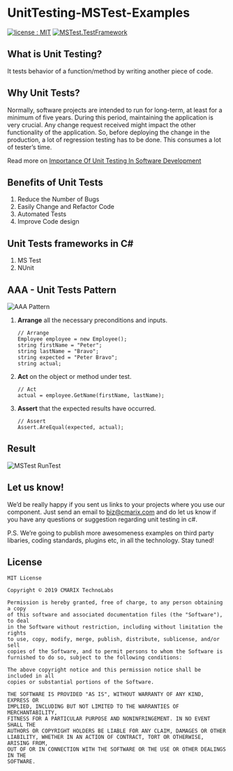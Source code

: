 # UnitTesting-MSTest-Examples #
<a target="_blank" href="LICENSE"><img src="https://img.shields.io/badge/licence-MIT-brightgreen.svg" alt="license : MIT"></a>
<a target="_blank" href="https://www.nuget.org/packages/MSTest.TestFramework"><img src="https://img.shields.io/badge/nuget-mstest-yellowgreen.svg" alt="MSTest.TestFramework"></a>

## What is Unit Testing? ##
It tests behavior of a function/method by writing another piece of code.

## Why Unit Tests? ##

Normally, software projects are intended to run for long-term, at least for a minimum of five years. During this period, maintaining the application is very crucial. Any change request received might impact the other functionality of the application. So, before deploying the change in the production, a lot of regression testing has to be done. This consumes a lot of tester’s time.

Read more on <a target="_blank" href="https://www.cmarix.com/importance-of-unit-testing-in-software-development/">Importance Of Unit Testing In Software Development</a>

## Benefits of Unit Tests ##

1. Reduce the Number of Bugs
2. Easily Change and Refactor Code
3. Automated Tests
4. Improve Code design

## Unit Tests frameworks in C# ##

1. MS Test
2. NUnit

## AAA - Unit Tests Pattern ##
![AAA Pattern](https://www.cmarix.com/git/DotNet/UnitTesting-MSTest-AAAPattern.jpg)

1.	**Arrange** all the necessary preconditions and inputs.

		// Arrange 
		Employee employee = new Employee();	
		string firstName = "Peter";
		string lastName = "Bravo";
		string expected = "Peter Bravo";
		string actual;

2.	**Act** on the object or method under test.

		// Act  
		actual = employee.GetName(firstName, lastName);

3.	**Assert** that the expected results have occurred.

		// Assert  
		Assert.AreEqual(expected, actual);


## Result ##
![MSTest RunTest](https://www.cmarix.com/git/DotNet/UnitTesting-MSTest-RunTest.png)


## Let us know! ##
We’d be really happy if you sent us links to your projects where you use our component. Just send an email to [biz@cmarix.com](mailto:biz@cmarix.com "biz@cmarix.com") and do let us know if you have any questions or suggestion regarding unit testing in c#.

P.S. We’re going to publish more awesomeness examples on third party libaries, coding standards, plugins etc, in all the technology. Stay tuned!

## License ##

	MIT License
	
	Copyright © 2019 CMARIX TechnoLabs
	
	Permission is hereby granted, free of charge, to any person obtaining a copy
	of this software and associated documentation files (the "Software"), to deal
	in the Software without restriction, including without limitation the rights
	to use, copy, modify, merge, publish, distribute, sublicense, and/or sell
	copies of the Software, and to permit persons to whom the Software is
	furnished to do so, subject to the following conditions:
	
	The above copyright notice and this permission notice shall be included in all
	copies or substantial portions of the Software.
	
	THE SOFTWARE IS PROVIDED "AS IS", WITHOUT WARRANTY OF ANY KIND, EXPRESS OR
	IMPLIED, INCLUDING BUT NOT LIMITED TO THE WARRANTIES OF MERCHANTABILITY,
	FITNESS FOR A PARTICULAR PURPOSE AND NONINFRINGEMENT. IN NO EVENT SHALL THE
	AUTHORS OR COPYRIGHT HOLDERS BE LIABLE FOR ANY CLAIM, DAMAGES OR OTHER
	LIABILITY, WHETHER IN AN ACTION OF CONTRACT, TORT OR OTHERWISE, ARISING FROM,
	OUT OF OR IN CONNECTION WITH THE SOFTWARE OR THE USE OR OTHER DEALINGS IN THE
	SOFTWARE.
